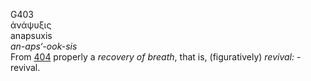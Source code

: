 <body>
  <p>G403<br>  ἀνάψυξις  <br> anapsuxis  <br><i>an-aps‘-ook-sis </i><br>From <a href="g0404.htm">404</a>  properly a <i>recovery</i> <i>of</i> <i>breath</i>, that is, (figuratively) <i>revival:</i> - revival.<br></p>
 </body>